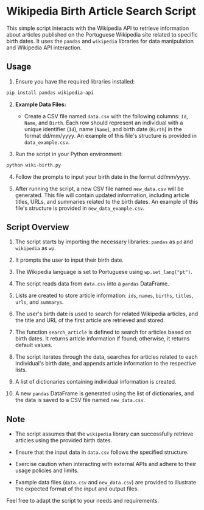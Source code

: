 # Wikipedia Birth Article Search Script

This simple script interacts with the Wikipedia API to retrieve information about articles published on the Portuguese Wikipedia site related to specific birth dates. It uses the `pandas` and `wikipedia` libraries for data manipulation and Wikipedia API interaction.

## Usage

1. Ensure you have the required libraries installed:

```bash
pip install pandas wikipedia-api
```

2. **Example Data Files:**
   - Create a CSV file named `data.csv` with the following columns: `Id`, `Name`, and `Birth`. Each row should represent an individual with a unique identifier (`Id`), name (`Name`), and birth date (`Birth`) in the format dd/mm/yyyy. An example of this file's structure is provided in `data_example.csv`.

3. Run the script in your Python environment:

```bash
python wiki-birth.py
```

4. Follow the prompts to input your birth date in the format dd/mm/yyyy.

5. After running the script, a new CSV file named `new_data.csv` will be generated. This file will contain updated information, including article titles, URLs, and summaries related to the birth dates. An example of this file's structure is provided in `new_data_example.csv`.

## Script Overview

1. The script starts by importing the necessary libraries: `pandas` as `pd` and `wikipedia` as `wp`.

2. It prompts the user to input their birth date.

3. The Wikipedia language is set to Portuguese using `wp.set_lang("pt")`.

4. The script reads data from `data.csv` into a `pandas` DataFrame.

5. Lists are created to store article information: `ids`, `names`, `births`, `titles`, `urls`, and `summarys`.

6. The user's birth date is used to search for related Wikipedia articles, and the title and URL of the first article are retrieved and stored.

7. The function `search_article` is defined to search for articles based on birth dates. It returns article information if found; otherwise, it returns default values.

8. The script iterates through the data, searches for articles related to each individual's birth date, and appends article information to the respective lists.

9. A list of dictionaries containing individual information is created.

10. A new `pandas` DataFrame is generated using the list of dictionaries, and the data is saved to a CSV file named `new_data.csv`.

## Note

- The script assumes that the `wikipedia` library can successfully retrieve articles using the provided birth dates.

- Ensure that the input data in `data.csv` follows the specified structure.

- Exercise caution when interacting with external APIs and adhere to their usage policies and limits.

- Example data files (`data.csv` and `new_data.csv`) are provided to illustrate the expected format of the input and output files.

Feel free to adapt the script to your needs and requirements.
